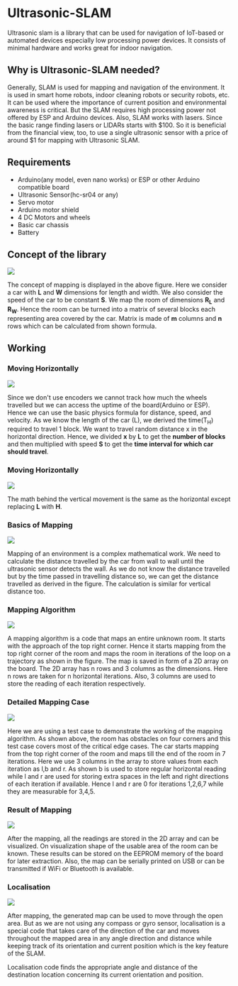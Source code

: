 # Ultrasonic-SLAM
Ultrasonic slam is a library that can be used for navigation of IoT-based or automated devices especially low processing power devices. It consists of minimal hardware and works great for indoor navigation.

## Why is Ultrasonic-SLAM needed?
Generally, SLAM is used for mapping and navigation of the environment. It is used in smart home robots, indoor cleaning robots or security robots, etc. It can be used where the importance of current position and environmental awareness is critical. But the SLAM requires high processing power not offered by ESP and Arduino devices. Also, SLAM works with lasers. Since the basic range finding lasers or LIDARs starts with $100. So it is beneficial from the financial view, too, to use a single ultrasonic sensor with a price of around $1 for mapping with Ultrasonic SLAM.

## Requirements
- Arduino(any model, even nano works) or ESP or other Arduino compatible board
- Ultrasonic Sensor(hc-sr04 or any)
- Servo motor
- Arduino motor shield
- 4 DC Motors and wheels
- Basic car chassis
- Battery 

## Concept of the library
<img src="https://github.com/PatelVatsalB21/Ultrasonic-SLAM/blob/main/UltraSLAM%20Intro.png"/>

The concept of mapping is displayed in the above figure. Here we consider a car with **L** and **W** dimensions for length and width. We also consider the speed of the car to be constant **S**. We map the room of dimensions **R<sub>L</sub>** and **R<sub>W</sub>**. Hence the room can be turned into a matrix of several blocks each representing area covered by the car. Matrix is made of **m** columns and **n** rows which can be calculated from shown formula.


## Working

### Moving Horizontally

<img src="https://github.com/PatelVatsalB21/Ultrasonic-SLAM/blob/main/Moving_h.png"/>

Since we don't use encoders we cannot track how much the wheels travelled but we can access the uptime of the board(Arduino or ESP). Hence we can use the basic physics formula for distance, speed, and velocity. As we know the length of the car (L), we derived the time(T<sub>H</sub>) required to travel 1 block. We want to travel random distance x in the horizontal direction. Hence, we divided **x** by **L** to get the **number of blocks** and then multiplied with speed **S** to get the **time interval for which car should travel**.

### Moving Horizontally

<img src="https://github.com/PatelVatsalB21/Ultrasonic-SLAM/blob/main/Moving_v.png"/>

The math behind the vertical movement is the same as the horizontal except replacing **L** with **H**.

### Basics of Mapping

<img src="https://github.com/PatelVatsalB21/Ultrasonic-SLAM/blob/main/Mapping_b.png"/>

Mapping of an environment is a complex mathematical work. We need to calculate the distance travelled by the car from wall to wall until the ultrasonic sensor detects the wall. As we do not know the distance travelled but by the time passed in travelling distance so, we can get the distance travelled as derived in the figure. The calculation is similar for vertical distance too.

### Mapping Algorithm

<img src="https://github.com/PatelVatsalB21/Ultrasonic-SLAM/blob/main/Mapping.png"/>

A mapping algorithm is a code that maps an entire unknown room. It starts with the approach of the top right corner. Hence it starts mapping from the top right corner of the room and maps the room in iterations of the loop on a trajectory as shown in the figure. The map is saved in form of a 2D array on the board. The 2D array has n rows and 3 columns as the dimensions. Here n rows are taken for n horizontal iterations. Also, 3 columns are used to store the reading of each iteration respectively.


### Detailed Mapping Case

<img src="https://github.com/PatelVatsalB21/Ultrasonic-SLAM/blob/main/Mapping_2.png"/>

Here we are using a test case to demonstrate the working of the mapping algorithm. As shown above, the room has obstacles on four corners and this test case covers most of the critical edge cases. The car starts mapping from the top right corner of the room and maps till the end of the room in 7 iterations. Here we use 3 columns in the array to store values from each iteration as l,b and r. As shown b is used to store regular horizontal reading while l and r are used for storing extra spaces in the left and right directions of each iteration if available. Hence l and r are 0 for iterations 1,2,6,7 while they are measurable for 3,4,5. 

### Result of Mapping

<img src="https://github.com/PatelVatsalB21/Ultrasonic-SLAM/blob/main/Results_m.png"/>

After the mapping, all the readings are stored in the 2D array and can be visualized. On visualization shape of the usable area of the room can be known. These results can be stored on the EEPROM memory of the board for later extraction. Also, the map can be serially printed on USB or can be transmitted if WiFi or Bluetooth is available.

### Localisation

<img src="https://github.com/PatelVatsalB21/Ultrasonic-SLAM/blob/main/Localisation.png"/>

After mapping, the generated map can be used to move through the open area. But as we are not using any compass or gyro sensor, localisation is a special code that takes care of the direction of the car and moves throughout the mapped area in any angle direction and distance while keeping track of its orientation and current position which is the key feature of the SLAM.

Localisation code finds the appropriate angle and distance of the destination location concerning its current orientation and position.


